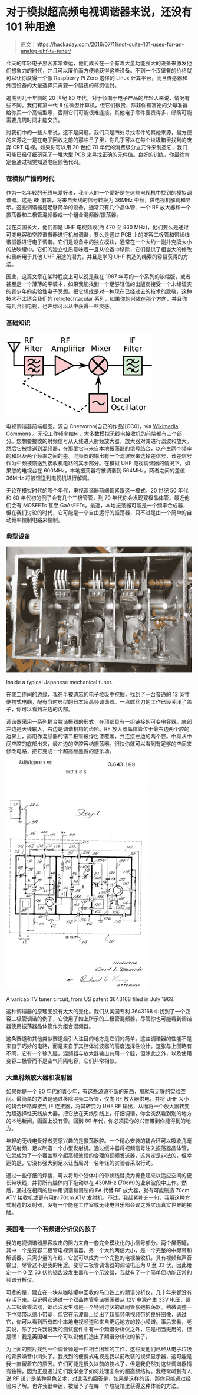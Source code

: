 # 对于模拟超高频电视调谐器来说，还没有 101 种用途

> 原文：<https://hackaday.com/2016/07/11/not-quite-101-uses-for-an-analog-uhf-tv-tuner/>

今天的年轻电子黑客非常幸运，他们成长在一个有着大量功能强大的设备来激发他们想象力的时代，并且可以廉价而方便地获得这些设备。不到一个汉堡餐的价格就可以让你获得一个像 Raspberry Pi Zero 这样的 Linux 计算平台，而且传感器和外围设备的大量选择只需要一个隔夜的邮资信封。

追溯到几十年前的 20 世纪 80 年代，对于倾向于电子产品的年轻人来说，情况有些不同。我们有第一代 8 位微型计算机，但它们很贵，除非你有富裕的父母准备给你买一个高端型号，否则它们可能很难连接。其他电子零件要贵得多，邮购可能需要几周时间才能交货。

对我们中的一些人来说，这不是问题。我们只是四处寻找零件的其他来源，最方便的来源之一是在电子回收之前的那些日子里，你几乎可以在每个垃圾箱里找到的废弃 CRT 电视。如果你可以用 20 世纪 70 年代的消费级分立元件来制造它，我们可能已经仔细研究了一堆大型 PCB 来寻找正确的元件值。良好的训练，你最终肯定会通过视觉知道电阻颜色代码。

### 在模拟广播的时代

作为一名年轻的无线电爱好者，我个人的一个爱好是在这些电视机中找到的模拟调谐器。这是 RF 前端，将来自天线的信号转换为 36MHz 中频，供电视机解调和显示。这些调谐器是足够简单的设备，通常只有几个晶体管、一个 RF 放大器和一个振荡器和二极管混频器或一个组合混频器/振荡器。

我在英国长大，他们都是 UHF 电视频段(约 470 至 860 MHz)，他们要么是通过可变电容和空腔谐振器进行机械调谐，要么是通过 PCB 上的变容二极管和带状线谐振器进行电子调谐。它们是设备中的独立模块，通常在一个大约一副扑克牌大小的放映罐中。它们的独立性质意味着一旦从设备中移除，它们提供了相当大的修改和重新用于其他 UHF 用途的潜力，并且是学习 UHF 构造的绳索的容易获得的方法。

因此，这篇文章在某种程度上可以说是我在 1987 年写的一个系列的浓缩版，或者甚至是一个薄薄的平装本，如果我能找到一个足够轻信的出版商接受一个未经证实的青少年的实验性电子冥想。把它想成是对一种现在已经过去的技术的致敬，这种技术不太适合我们的 retrotechtacular 系列，如果你的兴趣在那个方向，并且你有几台旧电视，也许你可以从中获得一些灵感。

### 基础知识

[![TV tuner front end block diagram. Derived from Chetvorno (Own work) [CC0], via Wikimedia Commons](img/35f97d30cab36725e3003924d78c2715.png)](https://hackaday.com/wp-content/uploads/2016/07/rf-front-end.jpg) 

电视调谐器前端框图。源自 Chetvorno(自己的作品)[CC0]，via [Wikimedia Commons](https://commons.wikimedia.org/wiki/File:Superheterodyne_receiver_block_diagram_2.svg) 。无论工作频率如何，大多数模拟无线电接收机的前端都有三个部分。您想要接收的射频信号从天线进入射频放大器，放大器对其进行滤波和放大。然后它被馈送到混频器，在那里它与来自本地振荡器的信号结合，以产生两个频率的和以及两个频率之间的差。混频器的输出有一个滤波器来选择差信号，该差信号作为中频被馈送到接收机电路的其余部分。在模拟 UHF 电视调谐器的情况下，如果您的电视台在 600MHz，本地振荡器将被调谐到 564MHz，两者之间的差值 36MHz 将被馈送到电视机进行解调。

无论在模拟时代的哪个年代，电视调谐器前端都紧跟这一模式。20 世纪 50 年代和 60 年代初的例子会有几个三极管管，到 70 年代你会发现双极晶体管，最近他们会有 MOSFETs 甚至 GaAsFETs。最近，本地振荡器可能是一个频率合成器，但在我们讨论的时代，它可能是一个自由运行的振荡器，只不过是由一个简单的自动频率控制电路来控制。

### 典型设备

[![Inside a typical Japanese mechanical tuner.](img/a85a8d7b70b357b9c477210b4498b09f.png)](https://hackaday.com/wp-content/uploads/2016/07/mechanical-tv-tuner.jpg)

Inside a typical Japanese mechanical tuner.

在我工作间的边缘，我在半被遗忘的电子垃圾中挖掘，找到了一台普通的 12 英寸便携式电脑，配有当时典型的日本超高频调谐器。一点螺丝刀的工作已经关闭了盖子，你可以看到左边的内部。

调谐器采用一系列耦合腔谐振器的形式，在顶部具有一组链接的可变电容器。底部左边是天线输入，右边是调谐机构的齿轮。RF 放大器晶体管位于最右边两个腔的边界上，而用作混频器的锗二极管被绿色漆覆盖，并连接左边的两个腔。中频从中间空腔的底部出来，最左边的空腔容纳振荡器。很快你就可以看到有足够的空间来修改电路，把它变成一个超高频黑客的游乐场。

[![A varicap TV tuner circuit, from US patent 3643168 filed in July 1969.](img/5a28da8bfaca09b13aac671f6d290a99.png)](https://hackaday.com/wp-content/uploads/2016/07/varicap-tv-tuner.jpg)

A varicap TV tuner circuit, from US patent 3643168 filed in July 1969.

这种调谐器的原理图没有太大的变化。我们从美国专利 3643168 中找到了一个变容二极管调谐的例子，它使用了如上所示的二极管混频器，尽管你也可能看到调谐器使用振荡器晶体管作为组合混频器。

这条赛道和其他类似赛道最引人注目的地方是它们的简单。这些调谐器的性能不是来自于巧妙的电路，而是来自于其腔体滤波器的高度选择性设计。这张与上图略有不同，它有一个输入腔，混频器与放大器输出共用一个腔，但除此之外，以及使用变容二极管而不是空气间隔电容，它们非常相似。

### 大量射频放大器和发射器

如果你是一个 80 年代的青少年，有这些源源不断的东西，那就有足够的实验空间。最简单的方法是通过移除混频二极管，仅向 RF 放大器供电，并将 UHF 大小的耦合环路焊接到 IF 连接器，将其转变为 UHF RF 输出，从而将一个放大器转变为超选择性天线放大器。把它放在天线引线上，仔细调谐，你会突然看到别的地方的本地新闻，画面上没有雪。回到 80 年代，你必须把你的兴奋带到你能得到的地方。

年轻的无线电爱好者更感兴趣的是振荡器腔。一个精心安装的耦合环可以吸收几毫瓦的射频，足以制造一个小型发射机。通过缓冲器将视频信号注入振荡器晶体管，它就成为了一个覆盖整个超高频波段的合理的视频发送器，这肯定是非法的，但幸运的是，它没有强大到足以让当局对一名年轻的实验者采取行动。

通过一些仔细的焊接，可以将每个腔体中的带状线替换为折叠起来以适应空间的更长带状线，并将所有腔体向下拖动以在 430MHz (70cm)的业余波段中工作。然后，通过在相同的腔中用调谐和调制的 PA 代替 RF 放大器，就有可能制造 70cm ATV 接收机或更有用的 70cm ATV 发射机。不过，我赶紧补充一句，我用这种方式制造的发射器，没有一个能在工作室或无线电俱乐部会议之外实现真实世界的接触。

### 英国唯一一个有频谱分析仪的孩子

我的电视调谐器黑客攻击的阻力来自一套完全模块化的小信号部分。两个屏蔽罐，其中一个是变容二极管电视调谐器，另一个大约两倍大小，是一个完整的中频带和解调器。只需少量的布线，它就可以成为一个完整的电视接收机，具有视频和声音输出，尽管这不是我的用途。变容二极管调谐器的调谐电压为 0 至 33 伏，因此给定一个 0 至 33 伏的锯齿波发生器和一个示波器，我就有了一个简单但功能正常的频谱分析仪。

可悲的是，建立在一块从咖啡罐中回收的马口铁上的频谱分析仪，几十年来都没有存活下来。我记得它通过一个双晶体管多谐振荡器从 12V 电源产生 33V 电压，馈入二极管乘法器，锯齿波发生器是一个特别讨厌的晶闸管张弛振荡器。稍微调整一下中频带以缩小带宽，但它在示波器上给出了超高频电视频带的良好图像，通过它，你可以看到所有四个本地电视频道和来自更远地方的较小频谱。事后来看，老实说，除了允许我说我的测试套件中有一个频谱分析仪之外，它是相当无用的，但是嘿！我是英国唯一一个可以说他们造出了频谱分析仪的孩子。

为上面的照片找到一个调音师是一件相当困难的工作，这些天他们已经从电子垃圾的背景噪音中消失了。我找到的便携式电视是我以前改装的视频显示器，这可能是我一直留着它的原因。它们可能是很久以前的技术了，但是我仍然对这些调谐器情有独钟，因为正是通过它们我学会了如何处理复杂的超高频结构。我经常听到有人说 RF 设计是某种黑色艺术，对此我的回答是，如果是这样的话，那你只能通过经验来了解。也许我很幸运，被赋予了在每一个垃圾箱里获得这种体验的方法。
